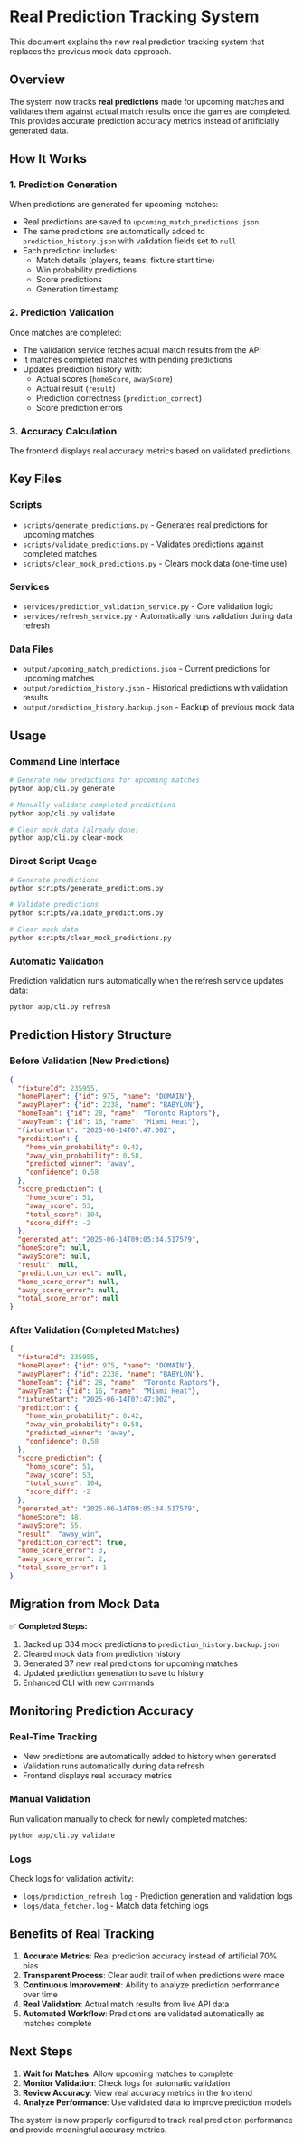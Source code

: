 # Real Prediction Tracking System

This document explains the new real prediction tracking system that replaces the previous mock data approach.

## Overview

The system now tracks **real predictions** made for upcoming matches and validates them against actual match results once the games are completed. This provides accurate prediction accuracy metrics instead of artificially generated data.

## How It Works

### 1. Prediction Generation
When predictions are generated for upcoming matches:
- Real predictions are saved to `upcoming_match_predictions.json`
- The same predictions are automatically added to `prediction_history.json` with validation fields set to `null`
- Each prediction includes:
  - Match details (players, teams, fixture start time)
  - Win probability predictions
  - Score predictions
  - Generation timestamp

### 2. Prediction Validation
Once matches are completed:
- The validation service fetches actual match results from the API
- It matches completed matches with pending predictions
- Updates prediction history with:
  - Actual scores (`homeScore`, `awayScore`)
  - Actual result (`result`)
  - Prediction correctness (`prediction_correct`)
  - Score prediction errors

### 3. Accuracy Calculation
The frontend displays real accuracy metrics based on validated predictions.

## Key Files

### Scripts
- `scripts/generate_predictions.py` - Generates real predictions for upcoming matches
- `scripts/validate_predictions.py` - Validates predictions against completed matches
- `scripts/clear_mock_predictions.py` - Clears mock data (one-time use)

### Services
- `services/prediction_validation_service.py` - Core validation logic
- `services/refresh_service.py` - Automatically runs validation during data refresh

### Data Files
- `output/upcoming_match_predictions.json` - Current predictions for upcoming matches
- `output/prediction_history.json` - Historical predictions with validation results
- `output/prediction_history.backup.json` - Backup of previous mock data

## Usage

### Command Line Interface

```bash
# Generate new predictions for upcoming matches
python app/cli.py generate

# Manually validate completed predictions
python app/cli.py validate

# Clear mock data (already done)
python app/cli.py clear-mock
```

### Direct Script Usage

```bash
# Generate predictions
python scripts/generate_predictions.py

# Validate predictions
python scripts/validate_predictions.py

# Clear mock data
python scripts/clear_mock_predictions.py
```

### Automatic Validation
Prediction validation runs automatically when the refresh service updates data:
```bash
python app/cli.py refresh
```

## Prediction History Structure

### Before Validation (New Predictions)
```json
{
  "fixtureId": 235955,
  "homePlayer": {"id": 975, "name": "DOMAIN"},
  "awayPlayer": {"id": 2238, "name": "BABYLON"},
  "homeTeam": {"id": 28, "name": "Toronto Raptors"},
  "awayTeam": {"id": 16, "name": "Miami Heat"},
  "fixtureStart": "2025-06-14T07:47:00Z",
  "prediction": {
    "home_win_probability": 0.42,
    "away_win_probability": 0.58,
    "predicted_winner": "away",
    "confidence": 0.58
  },
  "score_prediction": {
    "home_score": 51,
    "away_score": 53,
    "total_score": 104,
    "score_diff": -2
  },
  "generated_at": "2025-06-14T09:05:34.517579",
  "homeScore": null,
  "awayScore": null,
  "result": null,
  "prediction_correct": null,
  "home_score_error": null,
  "away_score_error": null,
  "total_score_error": null
}
```

### After Validation (Completed Matches)
```json
{
  "fixtureId": 235955,
  "homePlayer": {"id": 975, "name": "DOMAIN"},
  "awayPlayer": {"id": 2238, "name": "BABYLON"},
  "homeTeam": {"id": 28, "name": "Toronto Raptors"},
  "awayTeam": {"id": 16, "name": "Miami Heat"},
  "fixtureStart": "2025-06-14T07:47:00Z",
  "prediction": {
    "home_win_probability": 0.42,
    "away_win_probability": 0.58,
    "predicted_winner": "away",
    "confidence": 0.58
  },
  "score_prediction": {
    "home_score": 51,
    "away_score": 53,
    "total_score": 104,
    "score_diff": -2
  },
  "generated_at": "2025-06-14T09:05:34.517579",
  "homeScore": 48,
  "awayScore": 55,
  "result": "away_win",
  "prediction_correct": true,
  "home_score_error": 3,
  "away_score_error": 2,
  "total_score_error": 1
}
```

## Migration from Mock Data

✅ **Completed Steps:**
1. Backed up 334 mock predictions to `prediction_history.backup.json`
2. Cleared mock data from prediction history
3. Generated 37 new real predictions for upcoming matches
4. Updated prediction generation to save to history
5. Enhanced CLI with new commands

## Monitoring Prediction Accuracy

### Real-Time Tracking
- New predictions are automatically added to history when generated
- Validation runs automatically during data refresh
- Frontend displays real accuracy metrics

### Manual Validation
Run validation manually to check for newly completed matches:
```bash
python app/cli.py validate
```

### Logs
Check logs for validation activity:
- `logs/prediction_refresh.log` - Prediction generation and validation logs
- `logs/data_fetcher.log` - Match data fetching logs

## Benefits of Real Tracking

1. **Accurate Metrics**: Real prediction accuracy instead of artificial 70% bias
2. **Transparent Process**: Clear audit trail of when predictions were made
3. **Continuous Improvement**: Ability to analyze prediction performance over time
4. **Real Validation**: Actual match results from live API data
5. **Automated Workflow**: Predictions are validated automatically as matches complete

## Next Steps

1. **Wait for Matches**: Allow upcoming matches to complete
2. **Monitor Validation**: Check logs for automatic validation
3. **Review Accuracy**: View real accuracy metrics in the frontend
4. **Analyze Performance**: Use validated data to improve prediction models

The system is now properly configured to track real prediction performance and provide meaningful accuracy metrics.